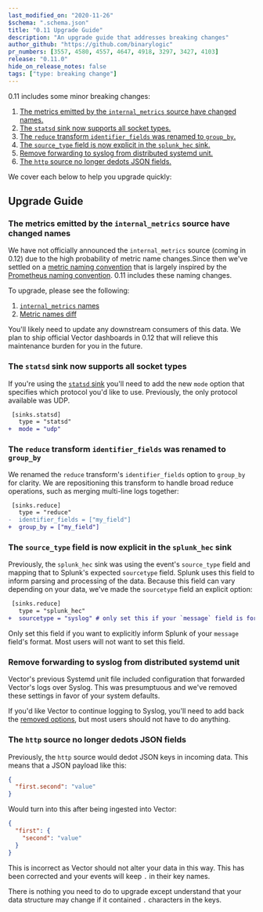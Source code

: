 ```yaml
---
last_modified_on: "2020-11-26"
$schema: ".schema.json"
title: "0.11 Upgrade Guide"
description: "An upgrade guide that addresses breaking changes"
author_github: "https://github.com/binarylogic"
pr_numbers: [3557, 4580, 4557, 4647, 4918, 3297, 3427, 4103]
release: "0.11.0"
hide_on_release_notes: false
tags: ["type: breaking change"]
---
```


0.11 includes some minor breaking changes:

1. [The metrics emitted by the `internal_metrics` source have changed names.](#second)
1. [The `statsd` sink now supports all socket types.](#third)
1. [The `reduce` transform `identifier_fields` was renamed to `group_by`.](#fourth)
1. [The `source_type` field is now explicit in the `splunk_hec` sink.](#fifth)
1. [Remove forwarding to syslog from distributed systemd unit.](#sixth)
1. [The `http` source no longer dedots JSON fields.](#seventh)

We cover each below to help you upgrade quickly:

## Upgrade Guide

### The metrics emitted by the `internal_metrics` source have changed names<a name="second"></a>

We have not officially announced the `internal_metrics` source (coming in 0.12)
due to the high probability of metric name changes.Since then we've settled on a
[metric naming convention][metric_naming_convention] that is largely inspired by
the [Prometheus naming convention][prometheus_naming_convention]. 0.11 includes
these naming changes.

To upgrade, please see the following:

1. [`internal_metrics` names][internal_metrics_output]
2. [Metric names diff][metric_names_diff]

You'll likely need to update any downstream consumers of this data. We plan to
ship official Vector dashboards in 0.12 that will relieve this maintenance
burden for you in the future.

### The `statsd` sink now supports all socket types<a name="third"></a>

If you're using the [`statsd` sink][statsd_sink] you'll need to add the new
`mode` option that specifies which protocol you'd like to use. Previously, the
only protocol available was UDP.

```diff title="vector.toml"
 [sinks.statsd]
   type = "statsd"
+  mode = "udp"
```

### The `reduce` transform `identifier_fields` was renamed to `group_by`<a name="fourth"></a>

We renamed the `reduce` transform's `identifier_fields` option to `group_by`
for clarity. We are repositioning this transform to handle broad reduce
operations, such as merging multi-line logs together:

```diff title="vector.toml"
 [sinks.reduce]
   type = "reduce"
-  identifier_fields = ["my_field"]
+  group_by = ["my_field"]
```

### The `source_type` field is now explicit in the `splunk_hec` sink<a name="fifth"></a>

Previously, the `splunk_hec` sink was using the event's `source_type` field
and mapping that to Splunk's expected `sourcetype` field. Splunk uses this
field to inform parsing and processing of the data. Because this field can
vary depending on your data, we've made the `sourcetype` field an explicit
option:

```diff title="vector.toml"
 [sinks.reduce]
   type = "splunk_hec"
+  sourcetype = "syslog" # only set this if your `message` field is formatted as syslog
```

Only set this field if you want to explicitly inform Splunk of your `message`
field's format. Most users will not want to set this field.

### Remove forwarding to syslog from distributed systemd unit<a name="sixth"></a>

Vector's previous Systemd unit file included configuration that forwarded
Vector's logs over Syslog. This was presumptuous and we've removed these
settings in favor of your system defaults.

If you'd like Vector to continue logging to Syslog, you'll need to add back
the [removed options][removed_systemd_syslog_options], but most users should
not have to do anything.

### The `http` source no longer dedots JSON fields<a name="seventh"></a>

Previously, the `http` source would dedot JSON keys in incoming data. This means
that a JSON payload like this:

```json
{
  "first.second": "value"
}
```

Would turn into this after being ingested into Vector:

```json
{
  "first": {
    "second": "value"
  }
}
```

This is incorrect as Vector should not alter your data in this way. This has
been corrected and your events will keep `.` in their key names.

There is nothing you need to do to upgrade except understand that your data
structure may change if it contained `.` characters in the keys.

[internal_metrics_output]: /docs/reference/sources/internal_metrics/#metric-events
[metric_names_diff]: https://github.com/timberio/vector/pull/4647/files
[metric_naming_convention]: https://github.com/timberio/vector/blob/master/CONTRIBUTING.md#metric-naming-convention
[prometheus_naming_convention]: https://prometheus.io/docs/practices/naming/
[removed_systemd_syslog_options]: https://github.com/timberio/vector/pull/3427/files
[statsd_sink]: /docs/reference/sinks/statsd/
